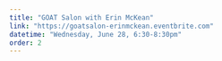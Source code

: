 ```yaml
---
title: "GOAT Salon with Erin McKean"
link: "https://goatsalon-erinmckean.eventbrite.com"
datetime: "Wednesday, June 28, 6:30-8:30pm"
order: 2
---
```

